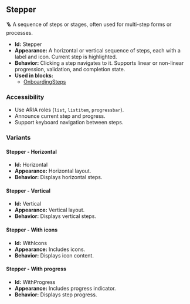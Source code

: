 ## Stepper
🪜 A sequence of steps or stages, often used for multi-step forms or processes.
- **Id:** Stepper
- **Appearance:** A horizontal or vertical sequence of steps, each with a label and icon. Current step is highlighted.
- **Behavior:** Clicking a step navigates to it. Supports linear or non-linear progression, validation, and completion state.
- **Used in blocks:**
  - [OnboardingSteps](../blocks/OnboardingSteps.md)
### Accessibility
- Use ARIA roles (`list`, `listitem`, `progressbar`).
- Announce current step and progress.
- Support keyboard navigation between steps.

### Variants
#### Stepper - **Horizontal**
- **Id:** Horizontal
- **Appearance:** Horizontal layout.
- **Behavior:** Displays horizontal steps.
#### Stepper - **Vertical**
- **Id:** Vertical
- **Appearance:** Vertical layout.
- **Behavior:** Displays vertical steps.
#### Stepper - **With icons**
- **Id:** WithIcons
- **Appearance:** Includes icons.
- **Behavior:** Displays icon content.
#### Stepper - **With progress**
- **Id:** WithProgress
- **Appearance:** Includes progress indicator.
- **Behavior:** Displays step progress.
